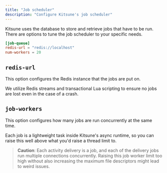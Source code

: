 ```yaml
---
title: "Job scheduler"
description: "Configure Kitsune's job scheduler"
---
```


Kitsune uses the database to store and retrieve jobs that have to be run. 
There are options to tune the job scheduler to your specific needs.

```toml
[job-queue]
redis-url = "redis://localhost"
num-workers = 20
```

## `redis-url`

This option configures the Redis instance that the jobs are put on.

We utilize Redis streams and transactional Lua scripting to ensure no jobs are lost even in the case of a crash.

## `job-workers`

This option configures how many jobs are run concurrently at the same time.  

Each job is a lightweight task inside Kitsune's async runtime, so you can raise this well above what you'd raise a thread limit to.

> **Caution**: Each activity delivery is a job, and each of the delivery jobs run multiple connections concurrently. 
> Raising this job worker limit too high without also increasing the maximum file descriptors might lead to weird issues.
